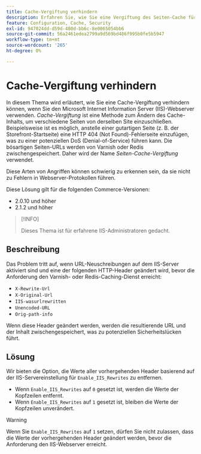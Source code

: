```yaml
---
title: Cache-Vergiftung verhindern
description: Erfahren Sie, wie Sie eine Vergiftung des Seiten-Cache für Ihre Commerce-Storefront verhindern können.
feature: Configuration, Cache, Security
exl-id: 947024dd-d59d-480d-bb6c-8e0065054bb6
source-git-commit: 56a2461edea2799a9d569bd486f995b0fe5b5947
workflow-type: tm+mt
source-wordcount: '265'
ht-degree: 0%

---
```


# Cache-Vergiftung verhindern

In diesem Thema wird erläutert, wie Sie eine Cache-Vergiftung verhindern können, wenn Sie den Microsoft Internet Information Server (IIS)-Webserver verwenden. _Cache-Vergiftung_ ist eine Methode zum Ändern des Cache-Inhalts, um verschiedene Seiten von derselben Site einzuschließen. Beispielsweise ist es möglich, anstelle einer gutartigen Seite (z. B. der Storefront-Startseite) eine HTTP 404 (Not Found)-Fehlerseite einzufügen, was zu einer potenziellen DoS (Denial-of-Service) führen kann. Die bösartigen Seiten-URLs werden von Varnish oder Redis zwischengespeichert. Daher wird der Name _Seiten-Cache-Vergiftung_ verwendet.

Diese Arten von Angriffen können schwierig zu erkennen sein, da sie nicht zu Fehlern in Webserver-Protokollen führen.

Diese Lösung gilt für die folgenden Commerce-Versionen:

- 2.0.10 und höher
- 2.1.2 und höher

>[!INFO]
>
>Dieses Thema ist für erfahrene IIS-Administratoren gedacht.

## Beschreibung

Das Problem tritt auf, wenn URL-Neuschreibungen auf dem IIS-Server aktiviert sind und eine der folgenden HTTP-Header geändert wird, bevor die Anforderung den Varnish- oder Redis-Caching-Dienst erreicht:

- `X-Rewrite-Url`
- `X-Original-Url`
- `IIS-wasurlrewritten`
- `Unencoded-URL`
- `Orig-path-info`

Wenn diese Header geändert werden, werden die resultierende URL und der Inhalt zwischengespeichert, was zu potenziellen Sicherheitslücken führt.

## Lösung

Wir bieten die Option, die Werte aller vorhergehenden Header basierend auf der IIS-Servereinstellung für `Enable_IIS_Rewrites` zu entfernen.

- Wenn `Enable_IIS_Rewrites` auf `0` gesetzt ist, werden die Werte der Kopfzeilen entfernt.
- Wenn `Enable_IIS_Rewrites` auf `1` gesetzt ist, bleiben die Werte der Kopfzeilen unverändert.

>[!WARNING]
>
>Wenn Sie `Enable_IIS_Rewrites` auf `1` setzen, dürfen Sie nicht zulassen, dass die Werte der vorhergehenden Header geändert werden, bevor die Anforderung den IIS-Webserver erreicht.
